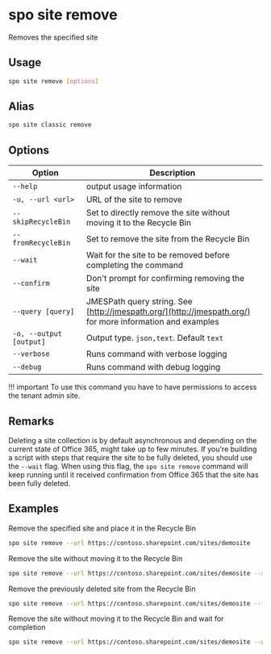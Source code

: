 # spo site remove

Removes the specified site

## Usage

```sh
spo site remove [options]
```

## Alias

```sh
spo site classic remove
```

## Options

Option|Description
------|-----------
`--help`|output usage information
`-u, --url <url>`|URL of the site to remove
`--skipRecycleBin`|Set to directly remove the site without moving it to the Recycle Bin
`--fromRecycleBin`|Set to remove the site from the Recycle Bin
`--wait`|Wait for the site to be removed before completing the command
`--confirm`|Don't prompt for confirming removing the site
`--query [query]`|JMESPath query string. See [http://jmespath.org/](http://jmespath.org/) for more information and examples
`-o, --output [output]`|Output type. `json,text`. Default `text`
`--verbose`|Runs command with verbose logging
`--debug`|Runs command with debug logging

!!! important
    To use this command you have to have permissions to access the tenant admin site.

## Remarks

Deleting a site collection is by default asynchronous and depending on the current state of Office 365, might take up to few minutes. If you're building a script with steps that require the site to be fully deleted, you should use the `--wait` flag. When using this flag, the `spo site remove` command will keep running until it received confirmation from Office 365 that the site has been fully deleted.

## Examples

Remove the specified site and place it in the Recycle Bin

```sh
spo site remove --url https://contoso.sharepoint.com/sites/demosite
```

Remove the site without moving it to the Recycle Bin

```sh
spo site remove --url https://contoso.sharepoint.com/sites/demosite --skipRecycleBin
```

Remove the previously deleted site from the Recycle Bin

```sh
spo site remove --url https://contoso.sharepoint.com/sites/demosite --fromRecycleBin
```

Remove the site without moving it to the Recycle Bin and wait for completion

```sh
spo site remove --url https://contoso.sharepoint.com/sites/demosite --wait --skipRecycleBin
```
